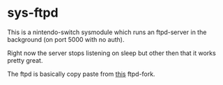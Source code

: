# sys-ftpd

This is a nintendo-switch sysmodule which runs an ftpd-server in the background (on port 5000 with no auth).

Right now the server stops listening on sleep but other then that it works pretty great.

The ftpd is basically copy paste from [this](https://github.com/DavidBuchanan314/ftpd) ftpd-fork.

